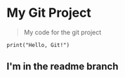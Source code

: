 # My Git Project

> My code for the git project

```
print("Hello, Git!")
```

## I'm in the readme branch